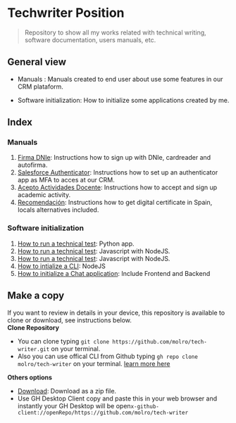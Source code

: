 # Techwriter Position

> Repository to show all my works related with technical writing, software documentation, users manuals, etc.

## General view
- Manuals : Manuals created to end user about use some features in our CRM plataform.

- Software initialization: How to initialize some applications created by me.

## Index
### Manuals 
1. [Firma DNIe](https://github.com/molro/tech-writer/blob/main/manuals/firma_DNIe.pdf): Instructions how to sign up with DNIe, cardreader and autofirma.
2. [Salesforce Authenticator](https://github.com/molro/tech-writer/blob/main/manuals/salesforce_auth.pdf): Instructions how to set up an authenticator app as MFA to acces at our CRM.
3. [Acepto Actividades Docente](https://github.com/molro/tech-writer/blob/main/manuals/aceptar_actividad_docente.pdf): Instructions how to accept and sign up academic activity.
4. [Recomendación](https://github.com/molro/tech-writer/blob/main/manuals/recomendacion_cert_digital.pdf): Instructions how to get digital certificate in Spain, locals alternatives included.

### Software initialization  
1. [How to run a technical test](https://github.com/molro/devicesAlert.git): Python app.
2. [How to run a technical test](https://github.com/molro/bukEjercicio.git): Javascript with NodeJS.
3. [How to run a technical test](https://github.com/molro/ejercicio.git): Javascript with NodeJS. 
4. [How to intialize a CLI](https://github.com/molro/nodeInitialDemo/blob/todoApp/README.md): NodeJS
5. [How to initialize a Chat application](https://github.com/molro/nodeInitialDemo/tree/chat): Include Frontend and Backend 

## Make a copy
If you want to review in details in your device, this repository is available to clone or download, see instructions below.    
**Clone Repository**  
- You can clone typing  ```git clone https://github.com/molro/tech-writer.git``` on your terminal.
- Also you can use offical CLI from Github typing  ```gh repo clone molro/tech-writer``` on your terminal. [learn more here](https://cli.github.com/) 

**Others options** 
- [Download](https://github.com/molro/bukEjercicio/archive/refs/heads/main.zip): Download as a zip file.
- Use GH Desktop Client copy and paste this in your web browser and instantly your GH Desktop will be open```x-github-client://openRepo/https://github.com/molro/tech-writer``` 
